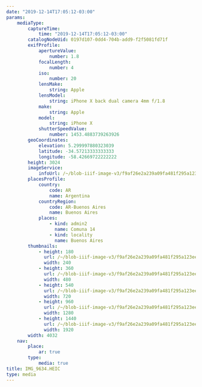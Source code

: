 ```yaml
---
date: "2019-12-14T17:05:12-03:00"
params:
    mediaType:
        captureTime:
            time: "2019-12-14T17:05:12-03:00"
        catalogNodeUid: 0197d107-0dd4-704b-add9-f2f5081fd71f
        exifProfile:
            apertureValue:
                number: 1.8
            focalLength:
                number: 4
            iso:
                number: 20
            lensMake:
                string: Apple
            lensModel:
                string: iPhone X back dual camera 4mm f/1.8
            make:
                string: Apple
            model:
                string: iPhone X
            shutterSpeedValue:
                number: 1453.4883739263926
        geoCoordinates:
            elevation: 5.299997880323039
            latitude: -34.57213333333333
            longitude: -58.42669722222222
        height: 3024
        imageService:
            infoUrl: /~/blob-iiif-image-v3/f9af26e2a239a09fa481f295a123eec2a2f53f1a3b82c165bd6cd65eb508e729/info.json
        placesProfile:
            country:
                code: AR
                name: Argentina
            countryRegion:
                code: AR-Buenos Aires
                name: Buenos Aires
            places:
                - kind: admin2
                  name: Comuna 14
                - kind: locality
                  name: Buenos Aires
        thumbnails:
            - height: 180
              url: /~/blob-iiif-image-v3/f9af26e2a239a09fa481f295a123eec2a2f53f1a3b82c165bd6cd65eb508e729/full/240%2C180/0/default.jpg
              width: 240
            - height: 360
              url: /~/blob-iiif-image-v3/f9af26e2a239a09fa481f295a123eec2a2f53f1a3b82c165bd6cd65eb508e729/full/480%2C360/0/default.jpg
              width: 480
            - height: 540
              url: /~/blob-iiif-image-v3/f9af26e2a239a09fa481f295a123eec2a2f53f1a3b82c165bd6cd65eb508e729/full/720%2C540/0/default.jpg
              width: 720
            - height: 960
              url: /~/blob-iiif-image-v3/f9af26e2a239a09fa481f295a123eec2a2f53f1a3b82c165bd6cd65eb508e729/full/1280%2C960/0/default.jpg
              width: 1280
            - height: 1440
              url: /~/blob-iiif-image-v3/f9af26e2a239a09fa481f295a123eec2a2f53f1a3b82c165bd6cd65eb508e729/full/1920%2C1440/0/default.jpg
              width: 1920
        width: 4032
    nav:
        place:
            ar: true
        type:
            media: true
title: IMG_9634.HEIC
type: media
---
```

